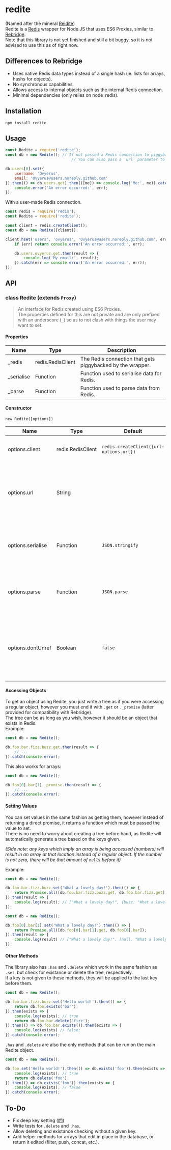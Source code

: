 # redite
(Named after the mineral [Reidite](https://en.wikipedia.org/wiki/Reidite))  
Redite is a [Redis](https://redis.io/) wrapper for Node.JS that uses ES6 Proxies, similar to [Rebridge](https://github.com/CapacitorSet/rebridge).  
Note that this library is not yet finished and still a bit buggy, so it is not advised to use this as of right now.

## Differences to Rebridge
 - Uses native Redis data types instead of a single hash (ie. lists for arrays, hashs for objects).
 - No synchronous capabilities.
 - Allows access to internal objects such as the internal Redis connection.
 - Minimal dependencies (only relies on node_redis).

## Installation
```
npm install redite
```

## Usage
```js
const Redite = require('redite');
const db = new Redite(); // If not passed a Redis connection to piggyback off of, it'll make its own.
                             // You can also pass a `url` parameter to the options object to connect using a Redis URL.

db.users[0].set({
    username: 'Ovyerus',
    email: 'Ovyerus@users.noreply.github.com'
}).then(() => db.users.get).then(([me]) => console.log('Me:', me)).catch(err => {
    console.error('An error occurred:', err);
});
```

With a user-made Redis connection.
```js
const redis = require('redis');
const Redite = require('redite');

const client = redis.createClient();
const db = new Redite({client});

client.hset('users', 'ovyerus', 'Ovyerus@users.noreply.github.com', err => {
    if (err) return console.error('An error occurred:', err);

    db.users.ovyerus.get.then(result => {
        console.log('My email:', result);
    }).catch(err => console.error('An error occurred:', err));
});
```

## API
### class Redite (extends `Proxy`)
> An interface for Redis created using ES6 Proxies.  
> The properties defined for this are not private and are only prefixed with an underscore (`_`) so as to not clash with things the user may want to set.


#### **Properties**
| Name       | Type              | Description                                                |
| ---------- | ----------------- | ---------------------------------------------------------- |
| _redis     | redis.RedisClient | The Redis connection that gets piggybacked by the wrapper. |
| _serialise | Function          | Function used to serialise data for Redis.                 |
| _parse     | Function          | Function used to parse data from Redis.                    |


#### **Constructor**  
`new Redite([options])`

| Name              | Type              | Default                                  | Description                                                                                               |
| ----------------- | ----------------- | ---------------------------------------- | --------------------------------------------------------------------------------------------------------- |
| options.client    | redis.RedisClient | `redis.createClient({url: options.url})` | The Redis connection to piggyback off of.                                                                 |
| options.url       | String            |                                          | The Redis URL to use for the automatically created connection. Not used if a client is passed.            |
| options.serialise | Function          | `JSON.stringify`                         | Function that takes in a JS object and returns a string that can be sent to Redis.                        |
| options.parse     | Function          | `JSON.parse`                             | Function that takes in a string and returns the JS object that it represents.                             |
| options.dontUnref | Boolean           | `false`                                  | If false, `unref()` will be called on the Redis connection, allowing Node to close if nothing is running. |


#### **Accessing Objects**
To get an object using Redite, you just write a tree as if you were accessing a regular object,
however you must end it with `.get` or `._promise` (latter provided for compatibility with Rebridge).  
The tree can be as long as you wish, however it should be an object that exists in Redis.  
Example:
```js
const db = new Redite();

db.foo.bar.fizz.buzz.get.then(result => {
    // ...
}).catch(console.error);
```

This also works for arrays:
```js
const db = new Redite();

db.foo[0].bar[1]._promise.then(result => {
    // ...
}).catch(console.error);
```

#### **Setting Values**
You can set values in the same fashion as getting them, however instead of returning a direct promise,
it returns a function which must be passed the value to set.  
There is no need to worry about creating a tree before hand, as Redite will automatically generate a tree based on the keys given.

*(Side note: any keys which imply an array is being accessed (numbers) will result in an array at that location instead of a regular object. If the number is not zero, there will be that amount of `null`s before it)*

Example:
```js
const db = new Redite();

db.foo.bar.fizz.buzz.set('What a lovely day!').then(() => {
    return Promise.all([db.foo.bar.fizz.buzz.get, db.foo.bar.fizz.get]);
}).then(result => {
    console.log(result); // ["What a lovely day!", {buzz: "What a lovely day!"}];
});
```

```js
const db = new Redite();

db.foo[0].bar[1].set('What a lovely day!').then(() => {
    return Promise.all([db.foo[0].bar[1].get, db.foo[0].bar]);
}).then(result => {
    console.log(result) // ["What a lovely day!", [null, "What a lovely day!"]];
});
```

#### **Other Methods**
The library also has `.has` and `.delete` which work in the same fashion as `.set`, but check for existance or delete the tree, respectively.  
If a key is not given to these methods, they will be applied to the last key before them.

```js
const db = new Redite();

db.foo.bar.fizz.buzz.set('Hello world!').then(() => {
    return db.foo.exists('bar');
}).then(exists => {
    console.log(exists); // true
    return db.foo.bar.delete('fizz');
}).then(() => db.foo.bar.exists()).then(exists => {
    console.log(exists) // false;
}).catch(console.error);
```

`.has` and `.delete` are also the only methods that can be run on the main Redite object.

```js
const db = new Redite();

db.foo.set('Hello world!').then(() => db.exists('foo')).then(exists => {
    console.log(exists); // true
    return db.delete('foo');
}).then(() => db.exists('foo')).then(exists => {
    console.log(exists); // false
}).catch(console.error);
```

## To-Do
 - Fix deep key setting ([#1](https://github.com/Ovyerus/redite/issues/1))
 - Write tests for `.delete` and `.has`.
 - Allow deleting and existance checking without a given key.
 - Add helper methods for arrays that edit in place in the database, or return it edited (filter, push, concat, etc.).